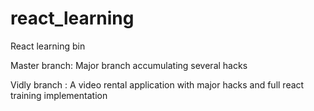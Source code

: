 # react_learning
React learning bin

Master branch: Major branch accumulating several hacks
  
  
Vidly branch : A video rental application with major hacks and full react training implementation
